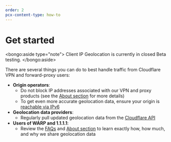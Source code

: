 ```yaml
---
order: 2
pcx-content-type: how-to
---
```


# Get started

<bongo:aside type="note">
Client IP Geolocation is currently in closed Beta testing.
</bongo:aside>

There are several things you can do to best handle traffic from Cloudflare VPN and forward-proxy users:

- **Origin operators**:
  - Do not block IP addresses associated with our VPN and proxy products (see the [About section](/about) for more details)
  - To get even more accurate geolocation data, ensure your origin is [reachable via IPv6](/faq)
- **Geolocation data providers**:
  - Regularly pull updated geolocation data from the [Cloudflare API](https://api.cloudflare.com/local-ip-ranges.csv)
- **Users of WARP and 1.1.1.1**:
  - Review the [FAQs](/faq#cloudflare-vpn-users) and [About section](/about) to learn exactly how, how much, and why we share geolocation data
